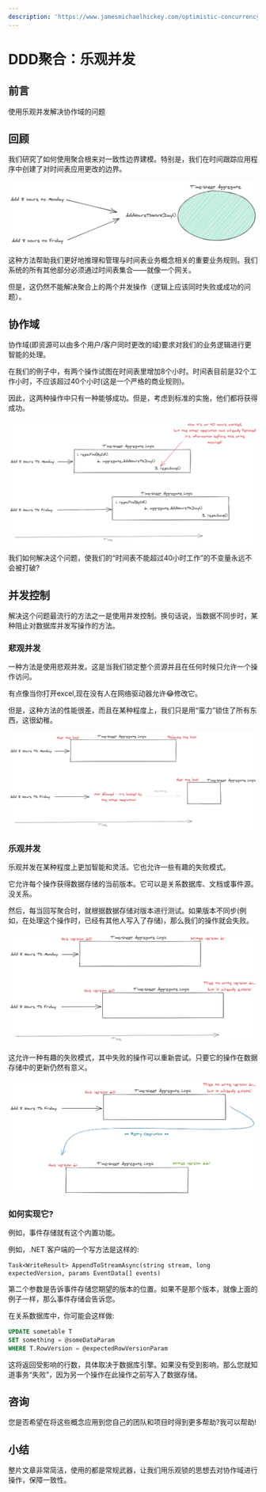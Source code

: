 ```yaml
---
description: 'https://www.jamesmichaelhickey.com/optimistic-concurrency/'
---
```


# DDD聚合：乐观并发

## 前言

使用乐观并发解决协作域的问题

## 回顾

我们研究了如何使用聚合根来对一致性边界建模。特别是，我们在时间跟踪应用程序中创建了对时间表应用更改的边界。

![](.gitbook/assets/image.png)

这种方法帮助我们更好地推理和管理与时间表业务概念相关的重要业务规则。我们系统的所有其他部分必须通过时间表集合——就像一个网关。

但是，这仍然不能解决聚合上的两个并发操作（逻辑上应该同时失败或成功的问题）。

## 协作域

协作域\(即资源可以由多个用户/客户同时更改的域\)要求对我们的业务逻辑进行更智能的处理。

在我们的例子中，有两个操作试图在时间表里增加8个小时。时间表目前是32个工作小时，不应该超过40个小时\(这是一个严格的商业规则\)。

因此，这两种操作中只有一种能够成功。但是，考虑到标准的实施，他们都将获得成功。

![](.gitbook/assets/image%20%281%29.png)

我们如何解决这个问题，使我们的“时间表不能超过40小时工作”的不变量永远不会被打破?

## 并发控制

解决这个问题最流行的方法之一是使用并发控制。换句话说，当数据不同步时，某种阻止对数据库并发写操作的方法。

### 悲观并发

一种方法是使用悲观并发。这是当我们锁定整个资源并且在任何时候只允许一个操作访问。

有点像当你打开excel,现在没有人在网络驱动器允许😂修改它。

但是，这种方法的性能很差，而且在某种程度上，我们只是用“蛮力”锁住了所有东西，这很幼稚。

![](.gitbook/assets/image%20%282%29.png)

### 乐观并发

乐观并发在某种程度上更加智能和灵活。它也允许一些有趣的失败模式。

它允许每个操作获得数据存储的当前版本。它可以是关系数据库、文档或事件源。没关系。

然后，每当回写聚合时，就根据数据存储对版本进行测试。如果版本不同步\(例如，在处理这个操作时，已经有其他人写入了存储\)，那么我们的操作就会失败。

![](.gitbook/assets/image%20%283%29.png)

这允许一种有趣的失败模式，其中失败的操作可以重新尝试。只要它的操作在数据存储中的更新仍然有意义。

![](.gitbook/assets/image%20%284%29.png)

### 如何实现它?

例如，事件存储就有这个内置功能。

例如，.NET 客户端的一个写方法是这样的:

```aspnet
Task<WriteResult> AppendToStreamAsync(string stream, long expectedVersion, params EventData[] events)
```

第二个参数是告诉事件存储您期望的版本的位置。如果不是那个版本，就像上面的例子一样，那么事件存储会告诉您。

在关系数据库中，你可能会这样做:

```sql
UPDATE sometable T
SET something = @someDataParam
WHERE T.RowVersion = @expectedRowVersionParam
```

这将返回受影响的行数，具体取决于数据库引擎。如果没有受到影响，那么您就知道事务“失败”，因为另一个操作在此操作之前写入了数据存储。

## 咨询

您是否希望在将这些概念应用到您自己的团队和项目时得到更多帮助?我可以帮助!

## 小结

整片文章非常简洁，使用的都是常规武器，让我们用乐观锁的思想去对协作域进行操作，保障一致性。

